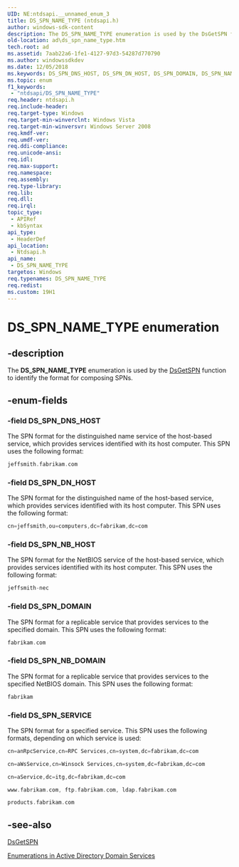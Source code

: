 ```yaml
---
UID: NE:ntdsapi.__unnamed_enum_3
title: DS_SPN_NAME_TYPE (ntdsapi.h)
author: windows-sdk-content
description: The DS_SPN_NAME_TYPE enumeration is used by the DsGetSPN function to identify the format for composing SPNs.
old-location: ad\ds_spn_name_type.htm
tech.root: ad
ms.assetid: 7aab22a6-1fe1-4127-97d3-54287d770790
ms.author: windowssdkdev
ms.date: 12/05/2018
ms.keywords: DS_SPN_DNS_HOST, DS_SPN_DN_HOST, DS_SPN_DOMAIN, DS_SPN_NAME_TYPE, DS_SPN_NAME_TYPE enumeration [Active Directory], DS_SPN_NB_DOMAIN, DS_SPN_NB_HOST, DS_SPN_SERVICE, _glines_ds_spn_name_type, ad.ds__spn__name__type, ad.ds_spn_name_type, ntdsapi/DS_SPN_DNS_HOST, ntdsapi/DS_SPN_DN_HOST, ntdsapi/DS_SPN_DOMAIN, ntdsapi/DS_SPN_NAME_TYPE, ntdsapi/DS_SPN_NB_DOMAIN, ntdsapi/DS_SPN_NB_HOST, ntdsapi/DS_SPN_SERVICE
ms.topic: enum
f1_keywords: 
 - "ntdsapi/DS_SPN_NAME_TYPE"
req.header: ntdsapi.h
req.include-header: 
req.target-type: Windows
req.target-min-winverclnt: Windows Vista
req.target-min-winversvr: Windows Server 2008
req.kmdf-ver: 
req.umdf-ver: 
req.ddi-compliance: 
req.unicode-ansi: 
req.idl: 
req.max-support: 
req.namespace: 
req.assembly: 
req.type-library: 
req.lib: 
req.dll: 
req.irql: 
topic_type:
 - APIRef
 - kbSyntax
api_type:
 - HeaderDef
api_location:
 - Ntdsapi.h
api_name:
 - DS_SPN_NAME_TYPE
targetos: Windows
req.typenames: DS_SPN_NAME_TYPE
req.redist: 
ms.custom: 19H1
---
```


# DS_SPN_NAME_TYPE enumeration


## -description


The <b>DS_SPN_NAME_TYPE</b> enumeration is used by the <a href="https://docs.microsoft.com/windows/desktop/api/ntdsapi/nf-ntdsapi-dsgetspna">DsGetSPN</a> function to identify the format for composing SPNs.


## -enum-fields




### -field DS_SPN_DNS_HOST

The SPN format for the distinguished name service of the host-based service, which provides services identified with its host computer. This SPN uses the following format:


```cpp
jeffsmith.fabrikam.com
```



### -field DS_SPN_DN_HOST

The SPN format for the distinguished name of the host-based service, which provides services identified with its host computer. This SPN uses the following format:


```cpp
cn=jeffsmith,ou=computers,dc=fabrikam,dc=com
```



### -field DS_SPN_NB_HOST

The SPN format for the NetBIOS service of the host-based service, which provides services identified with its host computer. This SPN uses the following format:


```cpp
jeffsmith-nec
```



### -field DS_SPN_DOMAIN

The SPN format for a replicable service that provides services to the specified domain. This SPN uses the following format:


```cpp
fabrikam.com
```



### -field DS_SPN_NB_DOMAIN

The SPN format for a replicable service that provides services to the specified NetBIOS domain. This SPN uses the following format:


```cpp
fabrikam
```



### -field DS_SPN_SERVICE

The SPN format for a specified service. This SPN uses the following formats, depending on which service is used:


```cpp
cn=anRpcService,cn=RPC Services,cn=system,dc=fabrikam,dc=com
```



```cpp
cn=aWsService,cn=Winsock Services,cn=system,dc=fabrikam,dc=com
```



```cpp
cn=aService,dc=itg,dc=fabrikam,dc=com
```



```cpp
www.fabrikam.com, ftp.fabrikam.com, ldap.fabrikam.com
```



```cpp
products.fabrikam.com
```



## -see-also




<a href="https://docs.microsoft.com/windows/desktop/api/ntdsapi/nf-ntdsapi-dsgetspna">DsGetSPN</a>



<a href="https://docs.microsoft.com/windows/desktop/AD/enumerations-in-active-directory-domain-services">Enumerations in Active Directory Domain Services</a>
 

 


